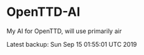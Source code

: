 # OpenTTD-AI
My AI for OpenTTD, will use primarily air

Latest backup: Sun Sep 15 01:55:01 UTC 2019
